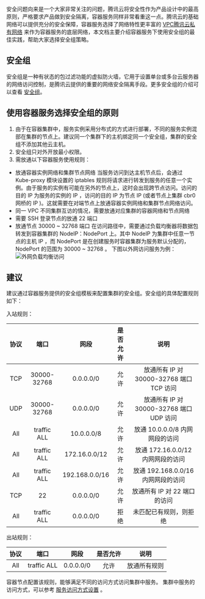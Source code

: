 安全问题向来是一个大家非常关注的问题，腾讯云将安全性作为产品设计中的最高原则，严格要求产品做到安全隔离，容器服务同样非常看重这一点。腾讯云的基础网络可以提供充分的安全保障，容器服务选择了网络特性更丰富的 [VPC腾讯云私有网络](/doc/product/215/535) 来作为容器服务的底层网络，本文档主要介绍容器服务下使用安全组的最佳实践，帮助大家选择安全组策略。

## 安全组
安全组是一种有状态的包过滤功能的虚拟防火墙，它用于设置单台或多台云服务器的网络访问控制，是腾讯云提供的重要的网络安全隔离手段。更多安全组的介绍可以查看 [安全组](/doc/product/213/5221)。

## 使用容器服务选择安全组的原则
1. 由于在容器集群中，服务实例采用分布式的方式进行部署，不同的服务实例混部在集群的节点上。建议同一个集群下的主机绑定同一个安全组，集群的安全组不添加其他云主机。
2. 安全组只对外开放最小权限。
3. 需放通以下容器服务使用规则：
 - 放通容器实例网络和集群节点网络
 当服务访问到达主机节点后，会通过 Kube-proxy 模块设置的 iptables 规则将请求进行转发到服务的任意一个实例。由于服务的实例有可能在另外的节点上，这时会出现跨节点访问。访问的目的 IP 为服务的实例的 IP ，访问的目的 IP 为节点 IP (或者节点上集群 cbr0 网桥的 IP )。这就需要在对端节点上放通容器实例网络和集群节点网络访问。
 - 同一 VPC 不同集群互访的情况，需要放通对应集群的容器网络和节点网络
 - 需要 SSH 登录节点的放通 22 端口
 - 放通节点 30000 ~ 32768 端口
 在访问路径中，需要通过负载均衡器将数据包转发到容器集群的 NodeIP：NodePort 上。其中 NodeIP 为集群中任意一节点的主机 IP ，而 NodePort 是在创建服务时容器集群为服务默认分配的，NodePort 的范围为 30000 ~ 32768 。
 下图以外网访问服务为例：
![外网负载均衡访问](https://mc.qcloudimg.com/static/img/497412acf075bdf5d098b4f0ff36bbad/image.png)

## 建议
建议通过容器服务提供的安全组模板来配置集群的安全组。安全组的具体配置规则如下：

入站规则：

| 协议 | 端口 | 网段 | 是否允许 | 说明 |
|:--------:|:---------:|:-------:|:--------:|:---------:|
|TCP|30000-32768	|0.0.0.0/0	|允许|放通所有 IP 对 30000-32768 端口 TCP 访问|
|UDP|	30000-32768	|0.0.0.0/0	|允许|放通所有 IP 对 30000-32768 端口 UDP 访问|
|All |traffic	ALL|	10.0.0.0/8|	允许|放通 10.0.0.0/8 内网网段的访问|
|All |traffic	ALL	|172.16.0.0/12|	允许|放通 172.16.0.0/12 内网网段的访问|
|All| traffic ALL	|192.168.0.0/16	|允许|放通 192.168.0.0/16 内网网段的访问|
|TCP|22|	0.0.0.0/0|	允许|放通所有 IP 对 22 端口的访问|
|All |traffic	ALL|	0.0.0.0/0	|拒绝|未匹配已有规则，则拒绝|

出站规则：

| 协议 | 端口 | 网段 | 是否允许 | 说明 |
|:--------:|:---------:|:-------:|:--------:|:---------:|
|All | traffic	ALL  |0.0.0.0/0  |允许|放通所有规则|


容器节点配置该规则，能够满足不同的访问方式访问集群中服务。
集群中服务的访问方式，可以参考 [服务访问方式设置](/doc/product/457/9098) 。
